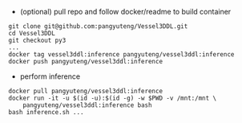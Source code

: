 

+ (optional) pull repo and follow docker/readme to build container
```
git clone git@github.com:pangyuteng/Vessel3DDL.git
cd Vessel3DDL
git checkout py3
...
docker tag vessel3ddl:inference pangyuteng/vessel3ddl:inference
docker push pangyuteng/vessel3ddl:inference
```

+ perform inference

```
docker pull pangyuteng/vessel3ddl:inference
docker run -it -u $(id -u):$(id -g) -w $PWD -v /mnt:/mnt \
    pangyuteng/vessel3ddl:inference bash
bash inference.sh ...
```